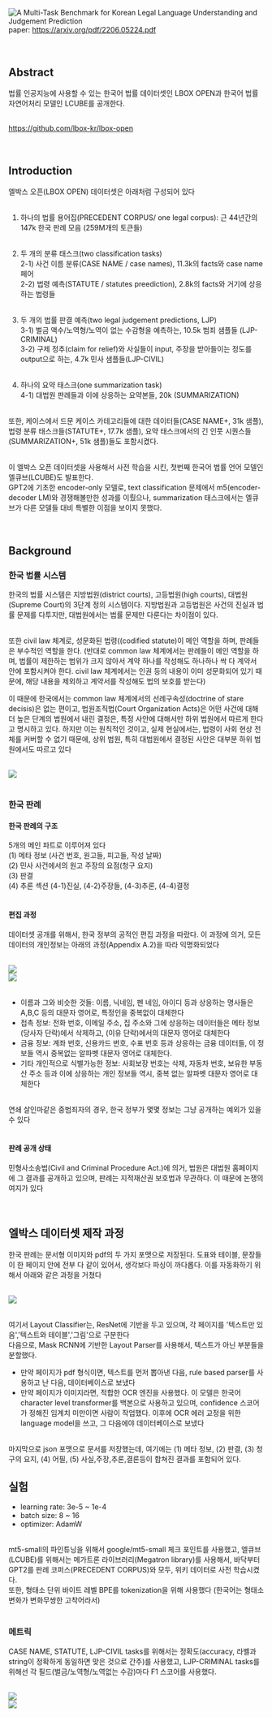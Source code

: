 ![A Multi-Task Benchmark for Korean Legal Language Understanding and Judgement Prediction](./imgs/benchmark_paper_header.png)<br>
paper: https://arxiv.org/pdf/2206.05224.pdf<br><br><br>

## Abstract <br>
법률 인공지능에 사용할 수 있는 한국어 법률 데이터셋인 LBOX OPEN과 한국어 법률 자연어처리 모델인 LCUBE를 공개한다.<br><br>

https://github.com/lbox-kr/lbox-open<br><br><br>


## Introduction<br>
엘박스 오픈(LBOX OPEN) 데이터셋은 아래처럼 구성되어 있다<br><br>

1) 하나의 법률 용어집(PRECEDENT CORPUS/ one legal corpus): 근 44년간의 147k 한국 판례 모음 (259M개의 토큰들)<br><br>

2) 두 개의 분류 태스크(two classification tasks)<br>
    2-1) 사건 이름 분류(CASE NAME / case names), 11.3k의 facts와 case name 페어<br>
    2-2) 법령 예측(STATUTE / statutes preediction), 2.8k의 facts와 거기에 상응하는 법령들<br><br>
    
3) 두 개의 법률 판결 예측(two legal judgement predictions, LJP)<br>
    3-1) 벌금 액수/노역형/노역이 없는 수감형을 예측하는, 10.5k 범죄 샘플들 (LJP-CRIMINAL)<br>
    3-2) 구제 정추(claim for relief)와 사실들이 input, 주장을 받아들이는 정도를 output으로 하는, 4.7k 민사 샘플들(LJP-CIVIL)<br><br>
    
4) 하나의 요약 태스크(one summarization task)<br>
    4-1) 대법원 판례들과 이에 상응하는 요약본들, 20k (SUMMARIZATION)<br><br>
    
또한, 케이스에서 드문 케이스 카테고리들에 대한 데이터들(CASE NAME+, 31k 샘플), 법령 분류 태스크들(STATUTE+, 17.7k 샘플), 요약 태스크에서의 긴 인풋 시퀀스들(SUMMARIZATION+, 51k 샘플)들도 포함시켰다.<br><br> 


이 엘박스 오픈 데이터셋을 사용해서 사전 학습을 시킨, 첫번째 한국어 법률 언어 모델인 엘큐브(LCUBE)도 발표한다.<br>
GPT2에 기초한 encoder-only 모델로, text classification 문제에서 m5(encoder-decoder LM)와 경쟁해볼만한 성과를 이뤘으나, summarization 태스크에서는 엘큐브가 다른 모델들 대비 특별한 이점을 보이지 못했다.<br><br><br>


## Background<br>
### 한국 법률 시스템<br>
한국의 법률 시스템은 지방법원(district courts), 고등법원(high courts), 대법원(Supreme Court)의 3단계 정의 시스템이다. 지방법원과 고등법원은 사건의 진실과 법률 문제를 다투지만, 대법원에서는 법률 문제만 다룬다는 차이점이 있다.<br><br>

또한 civil law 체계로, 성문화된 법령((codified statute)이 메인 역할을 하며, 판례들은 부수적인 역할을 한다. (반대로 common law 체계에서는 판례들이 메인 역할을 하며, 법률이 제한하는 범위가 크지 않아서 계약 하나를 작성해도 하나하나 싹 다 계약서 안에 포함시켜야 한다. civil law 체계에서는 인권 등의 내용이 이미 성문화되어 있기 때문에, 해당 내용을 제외하고 계약서를 작성해도 법의 보호를 받는다)<br>

이 때문에 한국에서는 common law 체계에서의 선례구속성(doctrine of stare decisis)은 없는 편이고, 법원조직법(Court Organization Acts)은 어떤 사건에 대해 더 높은 단계의 법원에서 내린 결정은, 특정 사안에 대해서만 하위 법원에서 따르게 한다고 명시하고 있다. 하지만 이는 원칙적인 것이고, 실제 현실에서는, 법령이 사회 현상 전체를 커버할 수 없기 때문에, 상위 법원, 특히 대법원에서 결정된 사안은 대부분 하위 법원에서도 따르고 있다<br><br>

![](./imgs/precedents_pipeline.png)<br><br>


### 한국 판례<br>
#### 한국 판례의 구조<br>
5개의 메인 파트로 이루어져 있다<br>
(1) 메타 정보 (사건 번호, 원고들, 피고들, 작성 날짜)<br>
(2) 민사 사건에서의 원고 주장의 요점(청구 요지)<br>
(3) 판결<br>
(4) 추론 섹션 (4-1)진실, (4-2)주장들, (4-3)추론, (4-4)결정<br><br>

#### 편집 과정<br>
데이터셋 공개를 위해서, 한국 정부의 공적인 편집 과정을 따랐다. 이 과정에 의거, 모든 데이터의 개인정보는 아래의 과정(Appendix A.2)을 따라 익명화되었다<br><br>

![](./imgs/redaction_rule01.png)<br>
![](./imgs/redaction_rule02.png)<br><br>

- 이름과 그와 비슷한 것들: 이름, 닉네임, 펜 네임, 아이디 등과 상응하는 명사들은 A,B,C 등의 대문자 영어로, 특정인을 중복없이 대체한다<br>
- 접촉 정보: 전화 번호, 이메일 주소, 집 주소와 그에 상응하는 데이터들은 메타 정보(당사자 단락)에서 삭제하고, (이유 단락)에서의 대문자 영어로 대체한다<br>
- 금융 정보: 계좌 번호, 신용카드 번호, 수표 번호 등과 상응하는 금융 데이터들, 이 정보들 역시 중복없는 알파벳 대문자 영어로 대체한다.<br>
- 기타 개인적으로 식별가능한 정보: 사회보장 번호는 삭제, 자동차 번호, 보유한 부동산 주소 등과 이에 상응하는 개인 정보들 역시, 중복 없는 알파벳 대문자 영어로 대체한다<br><br>

연쇄 살인마같은 중범죄자의 경우, 한국 정부가 몇몇 정보는 그냥 공개하는 예외가 있을 수 있다<br><br>

#### 판례 공개 상태<br>
민형사소송법(Civil and Criminal Procedure Act.)에 의거, 법원은 대법원 홈페이지에 그 결과를 공개하고 있으며, 판례는 지적재산권 보호법과 무관하다. 이 때문에 논쟁의 여지가 있다<br><br><br>

## 엘박스 데이터셋 제작 과정<br>

한국 판례는 문서형 이미지와 pdf의 두 가지 포맷으로 저장된다. 도표와 테이블, 문장들이 한 페이지 안에 전부 다 같이 있어서, 생각보다 파싱이 까다롭다. 이를 자동화하기 위해서 아래와 같은 과정을 거쳤다<br><br>

![](./imgs/precedents_pipeline.png)<br><br>

여기서 Layout Classifier는, ResNet에 기반을 두고 있으며, 각 페이지를 '텍스트만 있음','텍스트와 테이블','그림'으로 구분한다<br>
다음으로, Mask RCNN에 기반한 Layout Parser를 사용해서, 텍스트가 아닌 부분들을 분할했다.<br>
- 만약 페이지가 pdf 형식이면, 텍스트를 먼저 뽑아낸 다음, rule based parser를 사용하고 난 다음, 데이터베이스로 보냈다<br>
- 만약 페이지가 이미지라면, 적합한 OCR 엔진을 사용했다. 이 모델은 한국어 character level transformer를 백본으로 사용하고 있으며, confidence 스코어가 정해진 임계치 미만이면 사람이 작업했다. 이후에 OCR 에러 교정을 위한 language model을 쓰고, 그 다음에야 데이터베이스로 보냈다<br><br>

마지막으로 json 포맷으로 문서를 저장했는데, 여기에는 (1) 메타 정보, (2) 판결, (3) 청구의 요지, (4) 어필, (5) 사실,주장,추론,결론등이 합쳐진 결과를 포함되어 있다.<br>

## 실험<br>
- learning rate: 3e-5 ~ 1e-4<br>
- batch size: 8 ~ 16<br>
- optimizer: AdamW<br><br>

mt5-small의 파인튜닝을 위해서 google/mt5-small 체크 포인트를 사용했고, 엘큐브(LCUBE)를 위해서는 메가트론 라이브러리(Megatron library)를 사용해서, 바닥부터 GPT2를 판례 코퍼스(PRECEDENT CORPUS)와 모두, 위키 데이터로 사전 학습시켰다. <br>
또한, 형태소 단위 바이트 레벨 BPE를 tokenization을 위해 사용했다 (한국어는 형태소 변화가 변화무쌍한 고착어라서)<br><br>

### 메트릭<br>
CASE NAME, STATUTE, LJP-CIVIL tasks를 위해서는 정확도(accuracy, 라벨과 string이 정확하게 동일하면 맞은 것으로 간주)를 사용했고, LJP-CRIMINAL tasks를 위해선 각 필드(벌금/노역형/노역없는 수감)마다 F1 스코어를 사용했다. <br><br>

![](./imgs/benchmark_result1.png)<br>
![](./imgs/benchmark_result2.png)<br><br>


